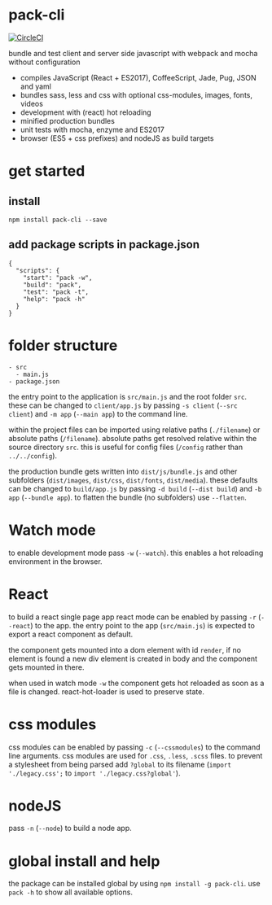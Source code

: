 # pack-cli
[![CircleCI](https://circleci.com/gh/fruuf/pack.svg?style=svg)](https://circleci.com/gh/fruuf/pack)

bundle and test client and server side javascript with webpack and mocha without configuration
- compiles JavaScript (React + ES2017), CoffeeScript, Jade, Pug, JSON and yaml
- bundles sass, less and css with optional css-modules, images, fonts, videos
- development with (react) hot reloading
- minified production bundles
- unit tests with mocha, enzyme and ES2017
- browser (ES5 + css prefixes) and nodeJS as build targets

# get started
## install
    npm install pack-cli --save

## add package scripts in package.json

    {
      "scripts": {
        "start": "pack -w",
        "build": "pack",
        "test": "pack -t",
        "help": "pack -h"
      }
    }

# folder structure
    - src
      - main.js
    - package.json

the entry point to the application is `src/main.js` and the root folder `src`.
these can be changed to `client/app.js` by passing `-s client` (`--src client`) and `-m app` (`--main app`) to the command line.

within the project files can be imported using relative paths (`./filename`) or absolute paths (`/filename`). absolute paths get resolved relative within the source directory `src`. this is useful for config files (`/config` rather than `../../config`).


the production bundle gets written into `dist/js/bundle.js` and other subfolders (`dist/images`, `dist/css`, `dist/fonts`, `dist/media`).
these defaults can be changed to `build/app.js` by passing `-d build` (`--dist build`) and `-b app` (`--bundle app`).
to flatten the bundle (no subfolders) use `--flatten`.

# Watch mode
to enable development mode pass `-w` (`--watch`). this enables a hot reloading environment in the browser.

# React
to build a react single page app react mode can be enabled by passing `-r` (`--react`) to the app.
the entry point to the app (`src/main.js`) is expected to export a react component as default.

the component gets mounted into a dom element with id `render`, if no element is found a new div element is created in body and the component gets mounted in there.

when used in watch mode `-w` the component gets hot reloaded as soon as a file is changed.
react-hot-loader is used to preserve state.

# css modules
css modules can be enabled by passing `-c` (`--cssmodules`) to the command line arguments.
css modules are used for `.css`, `.less`, `.scss` files.
to prevent a stylesheet from being parsed add `?global` to its filename (`import './legacy.css';` to `import './legacy.css?global'`).

# nodeJS
pass `-n` (`--node`) to build a node app.

# global install and help
the package can be installed global by using `npm install -g pack-cli`.
use `pack -h` to show all available options.
